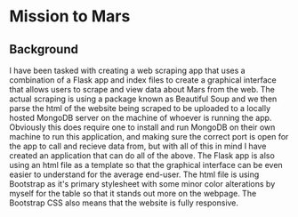 # Mission to Mars

## Background
I have been tasked with creating a web scraping app that uses a combination of a Flask app and index files to create a graphical interface that allows users to scrape and view data about Mars from the web. The actual scraping is using a package known as Beautiful Soup and we then parse the html of the website being scraped to be uploaded to a locally hosted MongoDB server on the machine of whoever is running the app. Obviously this does require one to install and run MongoDB on their own machine to run this application, and making sure the correct port is open for the app to call and recieve data from, but with all of this in mind I have created an application that can do all of the above. The Flask app is also using an html file as a template so that the graphical interface can be even easier to understand for the average end-user. The html file is using Bootstrap as it's primary stylesheet with some minor color alterations by myself for the table so that it stands out more on the webpage. The Bootstrap CSS also means that the website is fully responsive.
